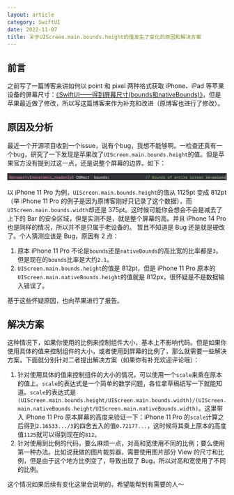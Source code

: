 ```yaml
---
layout: article
category: SwiftUI
date: 2022-11-07
title: 关于UIScreen.main.bounds.height的值发生了变化的原因和解决方案
---
```

<!-- excerpt-start -->
## 前言
之前写了一篇博客来讲如何以 point 和 pixel 两种格式获取 iPhone、iPad 等苹果设备的屏幕尺寸：[《SwiftUI——得到屏幕尺寸(bounds和nativeBounds)》](https://blog.csdn.net/qq_33919450/article/details/113743159)，但是苹果最近做了修改，所以写这篇博客来作为补充和改进（原博客也进行了修改）。

## 原因及分析
最近一个开源项目收到一个issue，说有个bug，我想不能够啊。一检查还真有一个bug，研究了一下发现是苹果改了`UIScreen.main.bounds.height`的值。但是苹果官方没有提到过这一点，还是说整个屏幕的边界。如下：

![苹果官方对 UIScreen.main.bounds.height 的介绍](/assets/images/ef8efb9e1367425e975ee7a51bbccca2.png)

以 iPhone 11 Pro 为例，`UIScreen.main.bounds.height`的值从 1125pt 变成 812pt（举 iPhone 11 Pro 的例子是因为原博客刚好只记录了这个数据），而`UIScreen.main.bounds.width`却还是 375pt。这时候可能你会想会不会是减去了上下的 Bar 的安全区域，但是实测不是，就是整个屏幕的高。并且 iPhone 14 Pro 也是同样的情况，所以并不是只属于老设备的。
暂且不知道是 Bug 还是就是硬改了。个人猜测应该是 Bug，原因有 2 点：
1. 原本 iPhone 11 Pro 不论是`bounds`还是`nativeBounds`的高比宽的比率都是`3`。但是现在的`bounds`比率是大约`2.1`。
2. `UIScreen.main.bounds.height`的值是 812pt，但是 iPhone 11 Pro 原本的`UIScreen.main.nativeBounds.height`的值就是 812px，很怀疑是不是数据输入错误了。

基于这些怀疑原因，也向苹果进行了报告。

## 解决方案
这种情况下，如果你使用的比例来控制组件大小，基本上不影响代码。但是如果你使用具体的值来控制组件的大小，或者使用到屏幕的比例了，那么就需要一些解决方案，下面就分别针对二者提出解决方案（如果你有补充欢迎评论哦）：

1. 针对使用具体的值来控制组件的大小的情况，可以使用一个`scale`来乘在原本的值上。`scale`的表达式是一个简单的数学问题，各位拿草稿纸写一下就能知道。`scale`的表达式是`(UIScreen.main.bounds.height/UIScreen.main.bounds.width)/(UIScreen.main.nativeBounds.height/UIScreen.main.nativeBounds.width)`。这里带入 iPhone 11 Pro 原本屏幕的高度来验证一下：iPhone 11 Pro 的`scale`计算之后得到`2.16533.../3`的四舍五入的值`0.72177...`，这时候将其乘上原本的高度值`1125`就可以得到现在的`812`。
2. 针对使用到比例的代码，要么麻烦一点，对高和宽使用不同的比例；要么使用第一种办法。比如说我做的图片裁剪器，需要使用图片部分 View 的尺寸和比例，但是由于这个地方比例变了，导致出现了 Bug，所以对高和宽使用了不同的比例。

这个情况如果后续有变化这里会说明的，希望能帮到有需要的人～